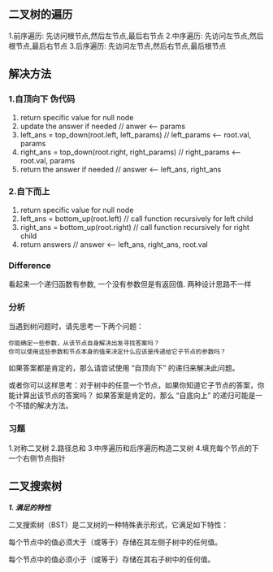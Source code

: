 ## 二叉树的遍历
1.前序遍历: 先访问根节点,然后左节点,最后右节点
2.中序遍历: 先访问左节点,然后根节点,最后右节点
3.后序遍历: 先访问左节点,然后右节点,最后根节点

## 解决方法
### 1.自顶向下 伪代码

1. return specific value for null node
2. update the answer if needed                      // anwer <-- params
3. left_ans = top_down(root.left, left_params)      // left_params <-- root.val, params
4. right_ans = top_down(root.right, right_params)   // right_params <-- root.val, params
5. return the answer if needed                      // answer <-- left_ans, right_ans

### 2.自下而上

1. return specific value for null node
2. left_ans = bottom_up(root.left)          // call function recursively for left child
3. right_ans = bottom_up(root.right)        // call function recursively for right child
4. return answers                           // answer <-- left_ans, right_ans, root.val

### Difference
看起来一个递归函数有参数, 一个没有参数但是有返回值. 两种设计思路不一样


###  分析
当遇到树问题时，请先思考一下两个问题：

    你能确定一些参数，从该节点自身解决出发寻找答案吗？
    你可以使用这些参数和节点本身的值来决定什么应该是传递给它子节点的参数吗？

如果答案都是肯定的，那么请尝试使用 “自顶向下” 的递归来解决此问题。

或者你可以这样思考：对于树中的任意一个节点，如果你知道它子节点的答案，你能计算出该节点的答案吗？ 如果答案是肯定的，那么 “自底向上” 的递归可能是一个不错的解决方法。

### 习题
1.对称二叉树
2.路径总和
3.中序遍历和后序遍历构造二叉树
4.填充每个节点的下一个右侧节点指针


## 二叉搜索树
***1. 满足的特性***

二叉搜索树（BST）是二叉树的一种特殊表示形式，它满足如下特性：

每个节点中的值必须大于（或等于）存储在其左侧子树中的任何值。

每个节点中的值必须小于（或等于）存储在其右子树中的任何值。



